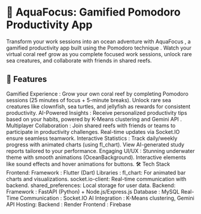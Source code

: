 # 🌊 AquaFocus: Gamified Pomodoro Productivity App

Transform your work sessions into an ocean adventure with AquaFocus , a gamified productivity app built using the Pomodoro technique . Watch your virtual coral reef grow as you complete focused work sessions, unlock rare sea creatures, and collaborate with friends in shared reefs.

## 🚀 Features

Gamified Experience :
Grow your own coral reef by completing Pomodoro sessions (25 minutes of focus + 5-minute breaks).
Unlock rare sea creatures like clownfish, sea turtles, and jellyfish as rewards for consistent productivity.
AI-Powered Insights :
Receive personalized productivity tips based on your habits, powered by K-Means clustering and Gemini API .
Multiplayer Collaboration :
Join shared reefs with friends or teams to participate in productivity challenges.
Real-time updates via Socket.IO ensure seamless teamwork.
Interactive Statistics :
Track daily/weekly progress with animated charts (using fl_chart).
View AI-generated study reports tailored to your performance.
Engaging UI/UX :
Stunning underwater theme with smooth animations (OceanBackground).
Interactive elements like sound effects and hover animations for buttons.
🛠 Tech Stack
Frontend:
Framework : Flutter (Dart)
Libraries :
fl_chart: For animated bar charts and visualizations.
socket.io-client: Real-time communication with backend.
shared_preferences: Local storage for user data.
Backend:
Framework : FastAPI (Python) + Node.js/Express.js
Database : MySQL
Real-Time Communication : Socket.IO
AI Integration : K-Means clustering, Gemini API
Hosting:
Backend : Render
Frontend : Firebase
